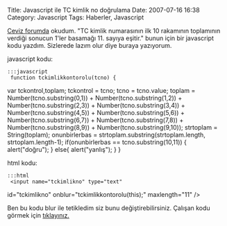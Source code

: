 Title: Javascript ile TC kimlik no doğrulama
Date: 2007-07-16 16:38
Category: Javascript
Tags: Haberler, Javascript

[Ceviz forumda][] okudum. "TC kimlik numarasının ilk 10 rakamının
toplamının verdiği sonucun 1'ler basamağı 11. sayıya eşitir." bunun için
bir javascript kodu yazdım. Sizlerede lazım olur diye buraya yazıyorum.
<!--more-->

javascript kodu:

	:::javascript
	 function tckimlikkontorolu(tcno) {
var tckontrol,toplam; tckontrol = tcno; tcno = tcno.value; toplam =
Number(tcno.substring(0,1)) + Number(tcno.substring(1,2)) +
Number(tcno.substring(2,3)) + Number(tcno.substring(3,4)) +
Number(tcno.substring(4,5)) + Number(tcno.substring(5,6)) +
Number(tcno.substring(6,7)) + Number(tcno.substring(7,8)) +
Number(tcno.substring(8,9)) + Number(tcno.substring(9,10)); strtoplam =
String(toplam); onunbirlerbas = strtoplam.substring(strtoplam.length,
strtoplam.length-1); if(onunbirlerbas == tcno.substring(10,11)) {
alert("doğru"); } else{ alert("yanlış"); } } 

html kodu:

	:::html
	 <input name="tckimlikno" type="text"
id="tckimlikno" onblur="tckimlikkontorolu(this);" maxlength="11" />


Ben bu kodu blur ile tetikledim siz bunu değiştirebilirsiniz. Çalışan
kodu görmek için [tıklayınız.][]

</p>

  [Ceviz forumda]: http://forum.ceviz.net/
  [tıklayınız.]: /static/dokumanlar/tckimlikno.html
